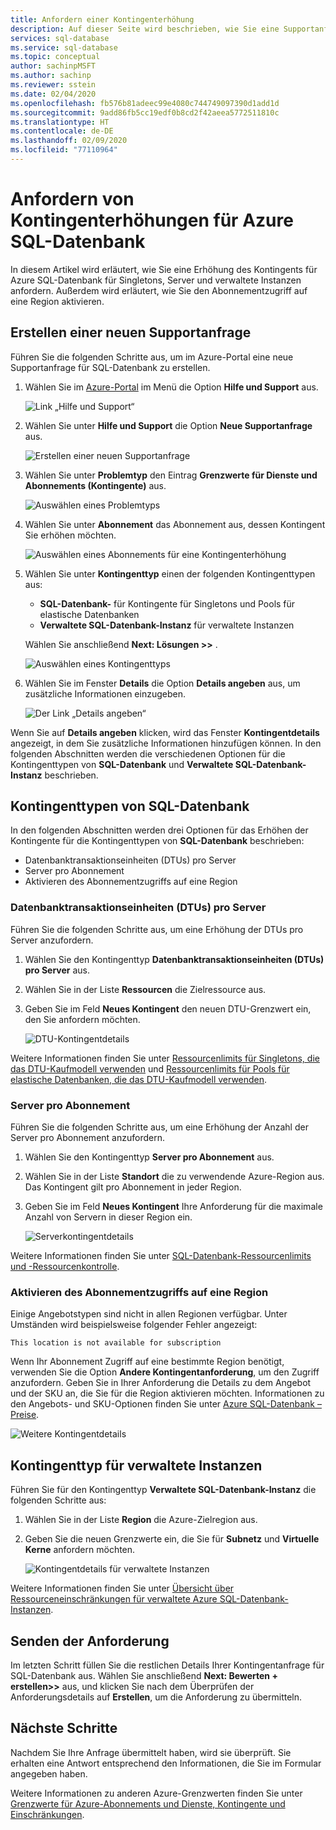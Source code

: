 ```yaml
---
title: Anfordern einer Kontingenterhöhung
description: Auf dieser Seite wird beschrieben, wie Sie eine Supportanfrage zum Erhöhen der Kontingente für Singletons, Server und verwaltete Instanzen in Azure SQL-Datenbank erstellen.
services: sql-database
ms.service: sql-database
ms.topic: conceptual
author: sachinpMSFT
ms.author: sachinp
ms.reviewer: sstein
ms.date: 02/04/2020
ms.openlocfilehash: fb576b81adeec99e4080c744749097390d1add1d
ms.sourcegitcommit: 9add86fb5cc19edf0b8cd2f42aeea5772511810c
ms.translationtype: HT
ms.contentlocale: de-DE
ms.lasthandoff: 02/09/2020
ms.locfileid: "77110964"
---
```

# <a name="request-quota-increases-for-azure-sql-database"></a>Anfordern von Kontingenterhöhungen für Azure SQL-Datenbank

In diesem Artikel wird erläutert, wie Sie eine Erhöhung des Kontingents für Azure SQL-Datenbank für Singletons, Server und verwaltete Instanzen anfordern. Außerdem wird erläutert, wie Sie den Abonnementzugriff auf eine Region aktivieren.

## <a id="newquota"></a> Erstellen einer neuen Supportanfrage

Führen Sie die folgenden Schritte aus, um im Azure-Portal eine neue Supportanfrage für SQL-Datenbank zu erstellen.

1. Wählen Sie im [Azure-Portal](https://portal.azure.com) im Menü die Option **Hilfe und Support** aus.

   ![Link „Hilfe und Support“](./media/quota-increase-request/help-plus-support.png)

1. Wählen Sie unter **Hilfe und Support** die Option **Neue Supportanfrage** aus.

    ![Erstellen einer neuen Supportanfrage](./media/quota-increase-request/new-support-request.png)

1. Wählen Sie unter **Problemtyp** den Eintrag **Grenzwerte für Dienste und Abonnements (Kontingente)** aus.

   ![Auswählen eines Problemtyps](./media/quota-increase-request/select-quota-issue-type.png)

1. Wählen Sie unter **Abonnement** das Abonnement aus, dessen Kontingent Sie erhöhen möchten.

   ![Auswählen eines Abonnements für eine Kontingenterhöhung](./media/quota-increase-request/select-subscription-support-request.png)

1. Wählen Sie unter **Kontingenttyp** einen der folgenden Kontingenttypen aus:

   - **SQL-Datenbank-** für Kontingente für Singletons und Pools für elastische Datenbanken
   - **Verwaltete SQL-Datenbank-Instanz** für verwaltete Instanzen

   Wählen Sie anschließend **Next: Lösungen >>** .

   ![Auswählen eines Kontingenttyps](./media/quota-increase-request/select-quota-type.png)

1. Wählen Sie im Fenster **Details** die Option **Details angeben** aus, um zusätzliche Informationen einzugeben.

   ![Der Link „Details angeben“](./media/quota-increase-request/provide-details-link.png)

Wenn Sie auf **Details angeben** klicken, wird das Fenster **Kontingentdetails** angezeigt, in dem Sie zusätzliche Informationen hinzufügen können. In den folgenden Abschnitten werden die verschiedenen Optionen für die Kontingenttypen von **SQL-Datenbank** und **Verwaltete SQL-Datenbank-Instanz** beschrieben.

## <a id="sqldbquota"></a> Kontingenttypen von SQL-Datenbank

In den folgenden Abschnitten werden drei Optionen für das Erhöhen der Kontingente für die Kontingenttypen von **SQL-Datenbank** beschrieben:

- Datenbanktransaktionseinheiten (DTUs) pro Server
- Server pro Abonnement
- Aktivieren des Abonnementzugriffs auf eine Region

### <a name="database-transaction-units-dtus-per-server"></a>Datenbanktransaktionseinheiten (DTUs) pro Server

Führen Sie die folgenden Schritte aus, um eine Erhöhung der DTUs pro Server anzufordern.

1. Wählen Sie den Kontingenttyp **Datenbanktransaktionseinheiten (DTUs) pro Server** aus.

1. Wählen Sie in der Liste **Ressourcen** die Zielressource aus.

1. Geben Sie im Feld **Neues Kontingent** den neuen DTU-Grenzwert ein, den Sie anfordern möchten.

   ![DTU-Kontingentdetails](./media/quota-increase-request/quota-details-dtus.png)

Weitere Informationen finden Sie unter [Ressourcenlimits für Singletons, die das DTU-Kaufmodell verwenden](sql-database-dtu-resource-limits-single-databases.md) und [Ressourcenlimits für Pools für elastische Datenbanken, die das DTU-Kaufmodell verwenden](sql-database-dtu-resource-limits-elastic-pools.md).

### <a name="servers-per-subscription"></a>Server pro Abonnement

Führen Sie die folgenden Schritte aus, um eine Erhöhung der Anzahl der Server pro Abonnement anzufordern.

1. Wählen Sie den Kontingenttyp **Server pro Abonnement** aus.

1. Wählen Sie in der Liste **Standort** die zu verwendende Azure-Region aus. Das Kontingent gilt pro Abonnement in jeder Region.

1. Geben Sie im Feld **Neues Kontingent** Ihre Anforderung für die maximale Anzahl von Servern in dieser Region ein.

   ![Serverkontingentdetails](./media/quota-increase-request/quota-details-servers.png)

Weitere Informationen finden Sie unter [SQL-Datenbank-Ressourcenlimits und -Ressourcenkontrolle](sql-database-resource-limits-database-server.md).

### <a name="enable-subscription-access-to-a-region"></a>Aktivieren des Abonnementzugriffs auf eine Region

Einige Angebotstypen sind nicht in allen Regionen verfügbar. Unter Umständen wird beispielsweise folgender Fehler angezeigt:

`This location is not available for subscription`

Wenn Ihr Abonnement Zugriff auf eine bestimmte Region benötigt, verwenden Sie die Option **Andere Kontingentanforderung**, um den Zugriff anzufordern. Geben Sie in Ihrer Anforderung die Details zu dem Angebot und der SKU an, die Sie für die Region aktivieren möchten. Informationen zu den Angebots- und SKU-Optionen finden Sie unter [Azure SQL-Datenbank – Preise](https://azure.microsoft.com/pricing/details/sql-database/single/).

![Weitere Kontingentdetails](./media/quota-increase-request/quota-details-whitelisting.png)

## <a id="sqlmiquota"></a> Kontingenttyp für verwaltete Instanzen

Führen Sie für den Kontingenttyp **Verwaltete SQL-Datenbank-Instanz** die folgenden Schritte aus:

1. Wählen Sie in der Liste **Region** die Azure-Zielregion aus.

1. Geben Sie die neuen Grenzwerte ein, die Sie für **Subnetz** und **Virtuelle Kerne** anfordern möchten.

   ![Kontingentdetails für verwaltete Instanzen](./media/quota-increase-request/quota-details-managed-instance.png)

Weitere Informationen finden Sie unter [Übersicht über Ressourceneinschränkungen für verwaltete Azure SQL-Datenbank-Instanzen](sql-database-managed-instance-resource-limits.md).

## <a name="submit-your-request"></a>Senden der Anforderung

Im letzten Schritt füllen Sie die restlichen Details Ihrer Kontingentanfrage für SQL-Datenbank aus. Wählen Sie anschließend **Next: Bewerten + erstellen>>** aus, und klicken Sie nach dem Überprüfen der Anforderungsdetails auf **Erstellen**, um die Anforderung zu übermitteln.

## <a name="next-steps"></a>Nächste Schritte

Nachdem Sie Ihre Anfrage übermittelt haben, wird sie überprüft. Sie erhalten eine Antwort entsprechend den Informationen, die Sie im Formular angegeben haben.

Weitere Informationen zu anderen Azure-Grenzwerten finden Sie unter [Grenzwerte für Azure-Abonnements und Dienste, Kontingente und Einschränkungen](../azure-resource-manager/management/azure-subscription-service-limits.md).

